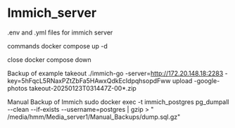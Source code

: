 # Immich_server
.env and .yml files for immich server

commands
docker compose up -d

close
docker compose down

Backup of example takeout
./immich-go -server=http://172.20.148.18:2283 -key=5hFqcL5RNaxPZtZbFa5HAwxQdkEcIdpqhsopdFww upload -google-photos takeout-20250123T031447Z-00*.zip 


Manual Backup of Immich
sudo docker exec -t immich_postgres pg_dumpall --clean --if-exists --username=postgres | gzip > " /media/hmm/Media_server1/Manual_Backups/dump.sql.gz"